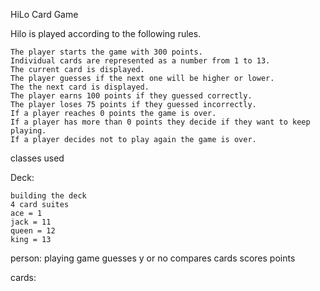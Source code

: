 HiLo Card Game

 Hilo is played according to the following rules.

    The player starts the game with 300 points.
    Individual cards are represented as a number from 1 to 13.
    The current card is displayed.
    The player guesses if the next one will be higher or lower.
    The the next card is displayed.
    The player earns 100 points if they guessed correctly.
    The player loses 75 points if they guessed incorrectly.
    If a player reaches 0 points the game is over.
    If a player has more than 0 points they decide if they want to keep playing.
    If a player decides not to play again the game is over.


classes used

 Deck:

    building the deck
    4 card suites
    ace = 1
    jack = 11
    queen = 12
    king = 13

 person:
    playing game
    guesses y or no
    compares cards
    scores points

 cards: 
    